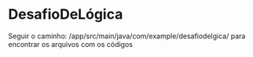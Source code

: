 # DesafioDeLógica

Seguir o caminho: /app/src/main/java/com/example/desafiodelgica/ para encontrar os arquivos com os códigos
